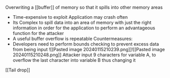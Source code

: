 Overwriting a [[buffer]] of memory so that it spills into other memory areas

- Time-expensive to exploit Application may crash often
- Its Complex to spill data into an area of memory with just the right information in order for the application to perform an advantageous function for the attacker
- A useful buffer overflow is repeatable
Countermeasures:
- Developers need to perform bounds checking to prevent excess data from being input
![[Pasted image 20240115210239.png]]![[Pasted image 20240115210248.png]]
Attacker input 9 characters for variable A, to overflow the last character into variable B thus changing it

[[Tail drop]]